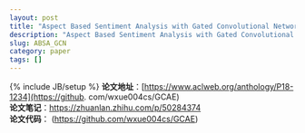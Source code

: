 ```yaml
---
layout: post
title: "Aspect Based Sentiment Analysis with Gated Convolutional Networks"
description: "Aspect Based Sentiment Analysis with Gated Convolutional Networks"
slug: ABSA_GCN
category: paper
tags: []
---
```

{% include JB/setup %}
**论文地址**：[https://www.aclweb.org/anthology/P18-1234](https://github. com/wxue004cs/GCAE)  
**论文笔记**：https://zhuanlan.zhihu.com/p/50284374  
**论文代码**： (https://github.com/wxue004cs/GCAE)  